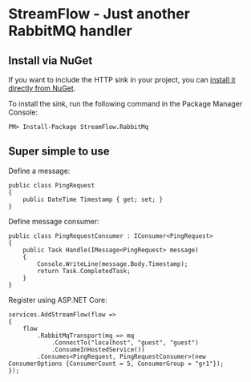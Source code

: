 # StreamFlow - Just another RabbitMQ handler

## Install via NuGet

If you want to include the HTTP sink in your project, you can [install it directly from NuGet](https://www.nuget.org/packages/Serilog.Sinks.Logz.Io/).

To install the sink, run the following command in the Package Manager Console:

```
PM> Install-Package StreamFlow.RabbitMq
```

## Super simple to use

Define a message:

```
public class PingRequest
{
    public DateTime Timestamp { get; set; }
}
```

Define message consumer:

```
public class PingRequestConsumer : IConsumer<PingRequest>
{
    public Task Handle(IMessage<PingRequest> message)
    {
        Console.WriteLine(message.Body.Timestamp);
        return Task.CompletedTask;
    }
}
```

Register using ASP.NET Core:

```
services.AddStreamFlow(flow =>
{
    flow
        .RabbitMqTransport(mq => mq
            .ConnectTo("localhost", "guest", "guest")
            .ConsumeInHostedService())
        .Consumes<PingRequest, PingRequestConsumer>(new ConsumerOptions {ConsumerCount = 5, ConsumerGroup = "gr1"});
});
```
